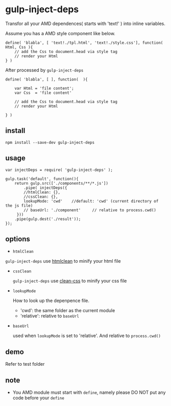 # gulp-inject-deps

Transfor all your AMD dependences( starts with 'text!' ) into inline variables.

Assume you has a AMD style component like below. 
```
define( 'blabla', [ 'text!./tpl.html', 'text!./style.css'], function( Html, Css ){
    // add the Css to document.head via style tag
    // render your Html
} )
```
After processed by `gulp-inject-deps`
```
define( 'blabla', [ ], function(  ){

    var Html = 'file content';
    var Css  = 'file content'
    
    // add the Css to document.head via style tag
    // render your Html
    
} )
```

## install

```
npm install --save-dev gulp-inject-deps
```
## usage
```
var injectDeps = require( 'gulp-inject-deps' );

gulp.task('default', function(){
	return gulp.src(['./components/**/*.js'])
		.pipe( injectDeps({
	    //htmlClean: {},
	    //cssClean: {},
	    lookupMode: 'cwd'    //default: 'cwd' (current directory of the js file)
	    // baseUrl: './component'     // relative to process.cwd()
	 }))
	.pipe(gulp.dest('./result'));
});

```
## options
* `htmlClean`

 `gulp-inject-deps` use [htmlclean](https://github.com/anseki/htmlclean) to minify your html file

* `cssClean`

  `gulp-inject-deps` use [clean-css](https://github.com/jakubpawlowicz/clean-css) to minify your css file
  
* `lookupMode`

  How to look up the depenpence file.

   * 'cwd': the same folder as the current module
   * 'relative': relative to `baseUrl`

* `baseUrl`

  used when  `lookupMode` is set to 'relative'. And relative to `process.cwd()`
  

## demo

  Refer to test folder

## note

* You AMD module must start with `define`, namely please DO NOT put any code before your `define`
